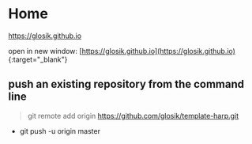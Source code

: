 # Home
<a href="https://glosik.github.io" target="_blank" rel="noopener">https://glosik.github.io</a>

open in new window:
[https://glosik.github.io](https://glosik.github.io) {:target="_blank"}


## push an existing repository from the command line
> git remote add origin https://github.com/glosik/template-harp.git
* git push -u origin master
